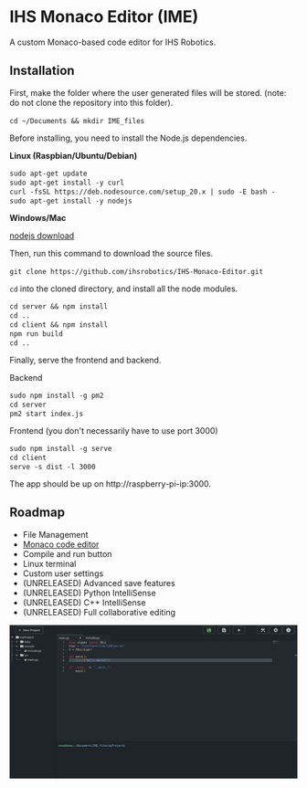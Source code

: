 # IHS Monaco Editor (IME)

A custom Monaco-based code editor for IHS Robotics. 

## Installation
First, make the folder where the user generated files will be stored. (note: do not clone the repository into this folder).

`cd ~/Documents && mkdir IME_files`


Before installing, you need to install the Node.js dependencies. 

**Linux (Raspbian/Ubuntu/Debian)**
```
sudo apt-get update
sudo apt-get install -y curl
curl -fsSL https://deb.nodesource.com/setup_20.x | sudo -E bash -
sudo apt-get install -y nodejs
```
**Windows/Mac**

[nodejs download](https://nodejs.org/en/download)

Then, run this command to download the source files.

`git clone https://github.com/ihsrobotics/IHS-Monaco-Editor.git`

`cd` into the cloned directory, and install all the node modules.
```
cd server && npm install
cd ..
cd client && npm install
npm run build
cd ..
```
Finally, serve the frontend and backend.

Backend
```
sudo npm install -g pm2
cd server
pm2 start index.js
```

Frontend (you don't necessarily have to use port 3000)
```
sudo npm install -g serve
cd client
serve -s dist -l 3000
```
The app should be up on
http://raspberry-pi-ip:3000.

## Roadmap
- File Management
- [Monaco code editor](https://microsoft.github.io/monaco-editor/)
- Compile and run button
- Linux terminal
- Custom user settings
- (UNRELEASED) Advanced save features
- (UNRELEASED) Python IntelliSense
- (UNRELEASED) C++ IntelliSense
- (UNRELEASED) Full collaborative editing

![alt](./demo.png)